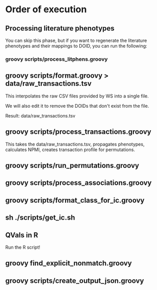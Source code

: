 # Order of execution

## Processing literature phenotypes

You can skip this phase, but if you want to regenerate the literature phenotypes and their mappings to DOID, you can run the following:

### groovy scripts/process_litphens.groovy

## groovy scripts/format.groovy > data/raw_transactions.tsv

This interpolates the raw CSV files provided by WS into a single file.

We will also edit it to remove the DOIDs that don't exist from the file.

Result: data/raw_transactions.tsv

## groovy scripts/process_transactions.groovy

This takes the data/raw_transactions.tsv, propagates phenotypes, calculates NPMI, creates transaction profile for permutations.

## groovy scripts/run_permutations.groovy

## groovy scripts/process_associations.groovy

## groovy scripts/format_class_for_ic.groovy

## sh ./scripts/get_ic.sh

## QVals in R

Run the R script!

## groovy find_explicit_nonmatch.groovy

## groovy scripts/create_output_json.groovy
